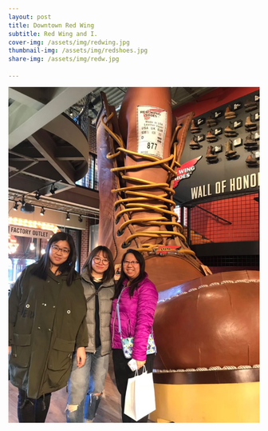 ```yaml
---
layout: post
title: Downtown Red Wing
subtitle: Red Wing and I.
cover-img: /assets/img/redwing.jpg
thumbnail-img: /assets/img/redshoes.jpg
share-img: /assets/img/redw.jpg

--- 
```



![](/assets/img/redw.jpg)
